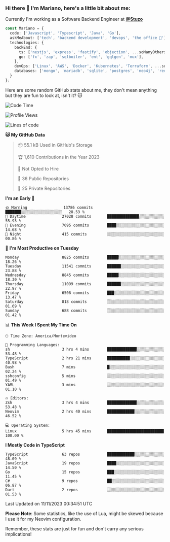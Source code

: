 ### Hi there 👋 I'm Mariano, here's a little bit about me:

Currently I'm working as a Software Backend Engineer at [**@Stuzo**](https://www.stuzo.com/)

```ts
const Mariano = {
  code: ['Javascript', 'Typescript', 'Java', 'Go'],
  askMeAbout: ['tech', 'backend development', 'devops', 'the office 💼'],
  technologies: {
    backEnd: {
      ts: ['nestjs', 'express', 'fastify', 'objection', ...soManyOthersFrameworks],
      go: ['fx', 'zap', 'sqlboiler', 'ent', 'gqlgen', 'mux'],
    },
    devOps: ['Linux', 'AWS', 'Docker', 'Kubernetes', 'Terraform', ...soManyOthersTools],
    databases: ['mongo', 'mariadb', 'sqlite', 'postgres', 'neo4j', 'redis', ...],
  }
};
```

Here are some random GitHub stats about me, they don't mean anything but they are fun to look at, isn't it? 🐱

<!--START_SECTION:waka-->
![Code Time](http://img.shields.io/badge/Code%20Time-1%2C366%20hrs%2058%20mins-blue)

![Profile Views](http://img.shields.io/badge/Profile%20Views-0-blue)

![Lines of code](https://img.shields.io/badge/From%20Hello%20World%20I%27ve%20Written-12.2%20million%20lines%20of%20code-blue)

**🐱 My GitHub Data** 

> 📦 55.1 kB Used in GitHub's Storage 
 > 
> 🏆 1,610 Contributions in the Year 2023
 > 
> 🚫 Not Opted to Hire
 > 
> 📜 36 Public Repositories 
 > 
> 🔑 25 Private Repositories 
 > 
**I'm an Early 🐤** 

```text
🌞 Morning                13786 commits       ███████░░░░░░░░░░░░░░░░░░   28.53 % 
🌆 Daytime                27028 commits       ██████████████░░░░░░░░░░░   55.93 % 
🌃 Evening                7095 commits        ████░░░░░░░░░░░░░░░░░░░░░   14.68 % 
🌙 Night                  415 commits         ░░░░░░░░░░░░░░░░░░░░░░░░░   00.86 % 
```
📅 **I'm Most Productive on Tuesday** 

```text
Monday                   8825 commits        █████░░░░░░░░░░░░░░░░░░░░   18.26 % 
Tuesday                  11541 commits       ██████░░░░░░░░░░░░░░░░░░░   23.88 % 
Wednesday                8845 commits        █████░░░░░░░░░░░░░░░░░░░░   18.30 % 
Thursday                 11099 commits       ██████░░░░░░░░░░░░░░░░░░░   22.97 % 
Friday                   6508 commits        ███░░░░░░░░░░░░░░░░░░░░░░   13.47 % 
Saturday                 818 commits         ░░░░░░░░░░░░░░░░░░░░░░░░░   01.69 % 
Sunday                   688 commits         ░░░░░░░░░░░░░░░░░░░░░░░░░   01.42 % 
```


📊 **This Week I Spent My Time On** 

```text
🕑︎ Time Zone: America/Montevideo

💬 Programming Languages: 
sh                       3 hrs 4 mins        █████████████░░░░░░░░░░░░   53.48 % 
TypeScript               2 hrs 21 mins       ██████████░░░░░░░░░░░░░░░   40.98 % 
Bash                     7 mins              █░░░░░░░░░░░░░░░░░░░░░░░░   02.24 % 
sshconfig                5 mins              ░░░░░░░░░░░░░░░░░░░░░░░░░   01.49 % 
YAML                     3 mins              ░░░░░░░░░░░░░░░░░░░░░░░░░   01.10 % 

🔥 Editors: 
Zsh                      3 hrs 4 mins        █████████████░░░░░░░░░░░░   53.48 % 
Neovim                   2 hrs 40 mins       ████████████░░░░░░░░░░░░░   46.52 % 

💻 Operating System: 
Linux                    5 hrs 45 mins       █████████████████████████   100.00 % 
```

**I Mostly Code in TypeScript** 

```text
TypeScript               63 repos            ████████████░░░░░░░░░░░░░   48.09 % 
JavaScript               19 repos            ████░░░░░░░░░░░░░░░░░░░░░   14.50 % 
Go                       15 repos            ███░░░░░░░░░░░░░░░░░░░░░░   11.45 % 
C#                       9 repos             ██░░░░░░░░░░░░░░░░░░░░░░░   06.87 % 
Dart                     2 repos             ░░░░░░░░░░░░░░░░░░░░░░░░░   01.53 % 
```




 Last Updated on 11/11/2023 00:34:51 UTC
<!--END_SECTION:waka-->

**Please Note**: Some statistics, like the use of Lua, might be skewed because I use it for my Neovim configuration.

Remember, these stats are just for fun and don't carry any serious implications!
